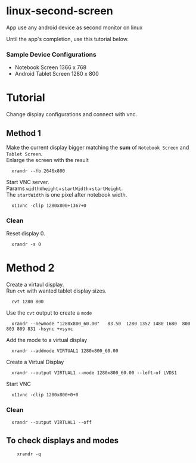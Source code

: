 # linux-second-screen
App use any android device as second monitor on linux

Until the app's completion, use this tutorial below.


### Sample Device Configurations
* Notebook Screen		        1366 x 768
* Android Tablet Screen			1280 x 800

# Tutorial
Change display configurations and connect with vnc.

## Method 1
Make the current display bigger matching the **sum** of `Notebook Screen` and `Tablet Screen`.   
Enlarge the screen with the result

      xrandr --fb 2646x800
		  
Start VNC server.   
Params `width`x`height`+`startWidth`+`startHeight`.   
The `startWidth` is one pixel after notebook width.

      x11vnc -clip 1280x800+1367+0

### Clean
Reset display 0.

      xrandr -s 0


# Method 2
Create a virtaul display.   
Run `cvt` with wanted tablet display sizes.

      cvt 1280 800

Use the `cvt` output to create a `mode`

      xrandr --newmode "1280x800_60.00"   83.50  1280 1352 1480 1680  800 803 809 831 -hsync +vsync

Add the mode to a virtual display

      xrandr --addmode VIRTUAL1 1280x800_60.00

Create a Virtual Display

      xrandr --output VIRTUAL1 --mode 1280x800_60.00 --left-of LVDS1

Start VNC

      x11vnc -clip 1280x800+0+0

### Clean

      xrandr --output VIRTUAL1 --off


## To check displays and modes
		xrandr -q
